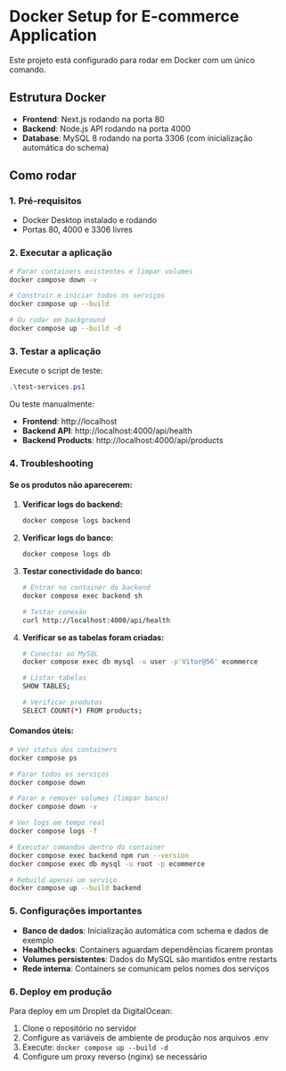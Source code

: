 # Docker Setup for E-commerce Application

Este projeto está configurado para rodar em Docker com um único comando.

## Estrutura Docker

- **Frontend**: Next.js rodando na porta 80
- **Backend**: Node.js API rodando na porta 4000  
- **Database**: MySQL 8 rodando na porta 3306 (com inicialização automática do schema)

## Como rodar

### 1. Pré-requisitos
- Docker Desktop instalado e rodando
- Portas 80, 4000 e 3306 livres

### 2. Executar a aplicação

```bash
# Parar containers existentes e limpar volumes
docker compose down -v

# Construir e iniciar todos os serviços
docker compose up --build

# Ou rodar em background
docker compose up --build -d
```

### 3. Testar a aplicação

Execute o script de teste:
```powershell
.\test-services.ps1
```

Ou teste manualmente:
- **Frontend**: http://localhost
- **Backend API**: http://localhost:4000/api/health
- **Backend Products**: http://localhost:4000/api/products

### 4. Troubleshooting

#### Se os produtos não aparecerem:

1. **Verificar logs do backend:**
   ```bash
   docker compose logs backend
   ```

2. **Verificar logs do banco:**
   ```bash
   docker compose logs db
   ```

3. **Testar conectividade do banco:**
   ```bash
   # Entrar no container do backend
   docker compose exec backend sh
   
   # Testar conexão
   curl http://localhost:4000/api/health
   ```

4. **Verificar se as tabelas foram criadas:**
   ```bash
   # Conectar ao MySQL
   docker compose exec db mysql -u user -p'Vitor@56' ecommerce
   
   # Listar tabelas
   SHOW TABLES;
   
   # Verificar produtos
   SELECT COUNT(*) FROM products;
   ```

#### Comandos úteis:

```bash
# Ver status dos containers
docker compose ps

# Parar todos os serviços
docker compose down

# Parar e remover volumes (limpar banco)
docker compose down -v

# Ver logs em tempo real
docker compose logs -f

# Executar comandos dentro do container
docker compose exec backend npm run --version
docker compose exec db mysql -u root -p ecommerce

# Rebuild apenas um serviço
docker compose up --build backend
```

### 5. Configurações importantes

- **Banco de dados**: Inicialização automática com schema e dados de exemplo
- **Healthchecks**: Containers aguardam dependências ficarem prontas
- **Volumes persistentes**: Dados do MySQL são mantidos entre restarts
- **Rede interna**: Containers se comunicam pelos nomes dos serviços

### 6. Deploy em produção

Para deploy em um Droplet da DigitalOcean:

1. Clone o repositório no servidor
2. Configure as variáveis de ambiente de produção nos arquivos .env
3. Execute: `docker compose up --build -d`
4. Configure um proxy reverso (nginx) se necessário
